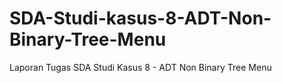 # SDA-Studi-kasus-8-ADT-Non-Binary-Tree-Menu
Laporan Tugas SDA Studi Kasus 8 - ADT Non Binary Tree Menu
